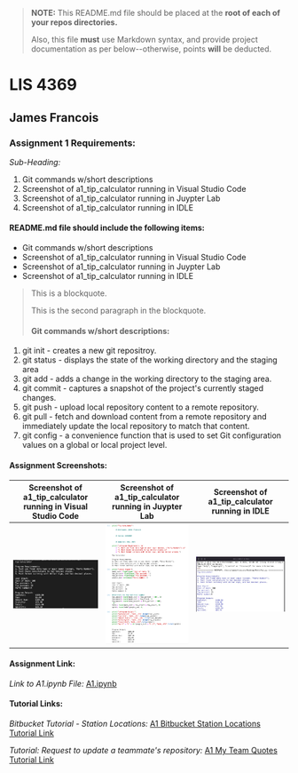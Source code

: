 > **NOTE:** This README.md file should be placed at the **root of each of your repos directories.**
>
>Also, this file **must** use Markdown syntax, and provide project documentation as per below--otherwise, points **will** be deducted.
>

# LIS 4369

## James Francois

### Assignment 1 Requirements:

*Sub-Heading:*

1. Git commands w/short descriptions
2. Screenshot of a1_tip_calculator running in Visual Studio Code
3. Screenshot of a1_tip_calculator running in Juypter Lab 
4. Screenshot of a1_tip_calculator running in IDLE

#### README.md file should include the following items:
* Git commands w/short descriptions
* Screenshot of a1_tip_calculator running in Visual Studio Code
* Screenshot of a1_tip_calculator running in Juypter Lab 
* Screenshot of a1_tip_calculator running in IDLE

> This is a blockquote.
> 
> This is the second paragraph in the blockquote.
>
> #### Git commands w/short descriptions:

1. git init - creates a new git repositroy.
2. git status - displays the state of the working directory and the staging area
3. git add - adds a change in the working directory to the staging area.
4. git commit - captures a snapshot of the project's currently staged changes.
5. git push - upload local repository content to a remote repository.
6. git pull - fetch and download content from a remote repository and immediately update the local repository to match that content.
7. git config - a convenience function that is used to set Git configuration values on a global or local project level. 

#### Assignment Screenshots:



| Screenshot of a1_tip_calculator running in Visual Studio Code | Screenshot of a1_tip_calculator running in Juypter Lab | Screenshot of a1_tip_calculator running in IDLE
| -------------- |-------------- |-------------- |
| ![Screenshot of a1_tip_calculator running in Visual Studio Code](img/vscode.png) | ![Screenshot of a1_tip_calculator running in Jupyter Lab](img/jupyterlab.png) | ![Screenshot of a1_tip_calculator running in IDLE](img/idle.png) |

#### Assignment Link:
*Link to A1.ipynb File:*
[A1.ipynb](a1_tip_calculator.ipynb)

#### Tutorial Links:

*Bitbucket Tutorial - Station Locations:*
[A1 Bitbucket Station Locations Tutorial Link](https://bitbucket.org/jsf19b/bitbucketstationlocations/ "Bitbucket Station Locations")

*Tutorial: Request to update a teammate's repository:*
[A1 My Team Quotes Tutorial Link](https://bitbucket.org/username/myteamquotes/ "My Team Quotes Tutorial")